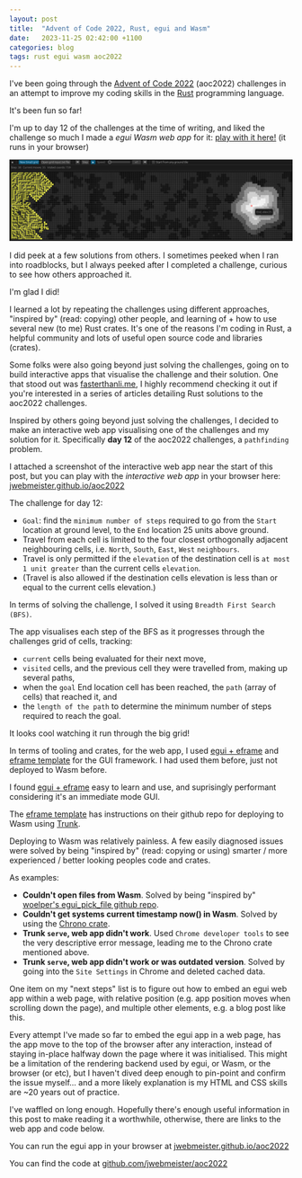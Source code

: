 ```yaml
---
layout: post
title:  "Advent of Code 2022, Rust, egui and Wasm"
date:   2023-11-25 02:42:00 +1100
categories: blog
tags: rust egui wasm aoc2022
---
```

I've been going through the [Advent of Code 2022][aoc2022] (aoc2022) challenges in an attempt to improve my coding skills in the [Rust][rust-lang] programming language. 

It's been fun so far! 

I'm up to day 12 of the challenges at the time of writing, and liked the challenge so much I made a *egui Wasm web app* for it: [play with it here!][gh-page-jwebmeister-aoc2022] 
(it runs in your browser)

[![aoc2022_day12_pathfinder_webapp](/assets/images/aoc2022_day12_pathfinder.png)][gh-page-jwebmeister-aoc2022]

I did peek at a few solutions from others. I sometimes peeked when I ran into roadblocks, but I always peeked after I completed a challenge, curious to see how others approached it. 

I'm glad I did! 

I learned a lot by repeating the challenges using different approaches, "inspired by" (read: copying) other people, and learning of + how to use several new (to me) Rust crates. It's one of the reasons I'm coding in Rust, a helpful community and lots of useful open source code and libraries (crates).

Some folks were also going beyond just solving the challenges, going on to build interactive apps that visualise the challenge and their solution. One that stood out was [fasterthanli.me][fasterthanlime-aoc2022], I highly recommend checking it out if you're interested in a series of articles detailing Rust solutions to the aoc2022 challenges. 

Inspired by others going beyond just solving the challenges, I decided to make an interactive web app visualising one of the challenges and my solution for it. Specifically **day 12** of the aoc2022 challenges, a `pathfinding` problem. 

I attached a screenshot of the interactive web app near the start of this post, but you can play with the *interactive web app* in your browser here: [jwebmeister.github.io/aoc2022][gh-page-jwebmeister-aoc2022]

The challenge for day 12:
- `Goal`: find the `minimum number of steps` required to go from the `Start` location at ground level, to the `End` location 25 units above ground. 
- Travel from each cell is limited to the four closest orthogonally adjacent neighbouring cells, i.e. `North`, `South`, `East`, `West` `neighbours`.
- Travel is only permitted if the `elevation` of the destination cell is `at most 1 unit greater` than the current cells `elevation`.
- (Travel is also allowed if the destination cells elevation is less than or equal to the current cells elevation.)

In terms of solving the challenge, I solved it using `Breadth First Search (BFS)`.  

The app visualises each step of the BFS as it progresses through the challenges grid of cells, tracking:
- `current` cells being evaluated for their next move, 
- `visited` cells, and the previous cell they were travelled from, making up several paths,
- when the `goal` End location cell has been reached, the `path` (array of cells) that reached it, and 
- the `length of the path` to determine the minimum number of steps required to reach the goal.

It looks cool watching it run through the big grid!

In terms of tooling and crates, for the web app, I used [egui + eframe][gh-repo-egui] and [eframe template][gh-repo-eframe-template] for the GUI framework. I had used them before, just not deployed to Wasm before. 

I found [egui + eframe][gh-repo-egui] easy to learn and use, and suprisingly performant considering it's an immediate mode GUI.

The [eframe template][gh-repo-eframe-template] has instructions on their github repo for deploying to Wasm using [Trunk][trunk-rs]. 

Deploying to Wasm was relatively painless. A few easily diagnosed issues were solved by being "inspired by" (read: copying or using) smarter / more experienced / better looking peoples code and crates.

As examples:

- **Couldn't open files from Wasm**. Solved by being "inspired by" [woelper's egui_pick_file github repo][gh-repo-egui-pick-file].
- **Couldn't get systems current timestamp now() in Wasm**. Solved by using the [Chrono crate][gh-repo-chrono].
- **Trunk `serve`, web app didn't work**. Used `Chrome developer tools` to see the very descriptive error message, leading me to the Chrono crate mentioned above.
- **Trunk `serve`, web app didn't work or was outdated version**. Solved by going into the `Site Settings` in Chrome and deleted cached data.

One item on my "next steps" list is to figure out how to embed an egui web app within a web page, with relative position (e.g. app position moves when scrolling down the page), and multiple other elements, e.g. a blog post like this.

Every attempt I've made so far to embed the egui app in a web page, has the app move to the top of the browser after any interaction, instead of staying in-place halfway down the page where it was initialised.  This might be a limitation of the rendering backend used by egui, or Wasm, or the browser (or etc), but I haven't dived deep enough to pin-point and confirm the issue myself... and a more likely explanation is my HTML and CSS skills are ~20 years out of practice.

I've waffled on long enough. Hopefully there's enough useful information in this post to make reading it a worthwhile, otherwise, there are links to the web app and code below.

You can run the egui app in your browser at [jwebmeister.github.io/aoc2022][gh-page-jwebmeister-aoc2022]

You can find the code at [github.com/jwebmeister/aoc2022][gh-repo-jwebmeister-aoc2022]

[rust-lang]: https://www.rust-lang.org/
[aoc2022]: https://adventofcode.com/2022

[gh-page-jwebmeister-aoc2022]: https://jwebmeister.github.io/aoc2022
[gh-repo-jwebmeister-aoc2022]: https://github.com/jwebmeister/aoc2022

[gh-repo-egui]: https://github.com/emilk/egui
[gh-repo-eframe-template]: https://github.com/emilk/eframe_template/

[trunk-rs]: https://trunkrs.dev/
[gh-repo-egui-pick-file]: https://github.com/woelper/egui_pick_file
[gh-repo-chrono]: https://github.com/chronotope/chrono

[fasterthanlime-aoc2022]: https://fasterthanli.me/series/advent-of-code-2022/
